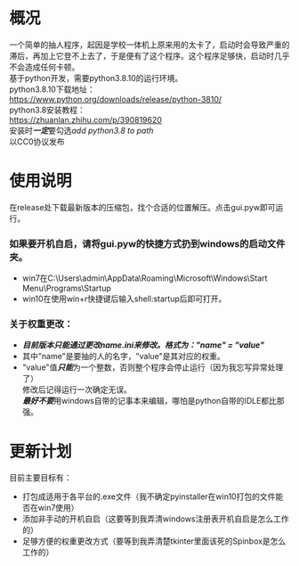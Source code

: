 # 概况
一个简单的抽人程序，起因是学校一体机上原来用的太卡了，启动时会导致严重的滞后，再加上它登不上去了，于是便有了这个程序。这个程序足够快，启动时几乎不会造成任何卡顿。  
基于python开发，需要python3.8.10的运行环境。  
python3.8.10下载地址：  
https://www.python.org/downloads/release/python-3810/  
python3.8安装教程：  
https://zhuanlan.zhihu.com/p/390819620  
安装时***一定***要勾选*add python3.8 to path*  
以CC0协议发布  
# 使用说明
在release处下载最新版本的压缩包，找个合适的位置解压。点击gui.pyw即可运行。  
### 如果要开机自启，请将gui.pyw的快捷方式扔到windows的启动文件夹。  
 * win7在C:\Users\admin\AppData\Roaming\Microsoft\Windows\Start Menu\Programs\Startup  
 * win10在使用win+r快捷键后输入shell:startup后即可打开。  
### 关于权重更改：  
 * ***目前版本只能通过更改name.ini来修改。格式为："name" = "value"***  
 * 其中"name"是要抽的人的名字，"value"是其对应的权重。  
 * "value"值***只能***为一个整数，否则整个程序会停止运行（因为我忘写异常处理了）  
修改后记得运行一次确定无误。  
***最好不要***用windows自带的记事本来编辑，哪怕是python自带的IDLE都比那强。  
# 更新计划
目前主要目标有：  
 * 打包成适用于各平台的.exe文件（我不确定pyinstaller在win10打包的文件能否在win7使用）  
 * 添加非手动的开机自启（这要等到我弄清windows注册表开机自启是怎么工作的）  
 * 足够方便的权重更改方式（要等到我弄清楚tkinter里面该死的Spinbox是怎么工作的）  
